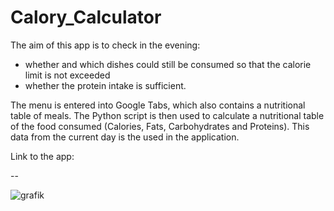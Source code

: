 # Calory_Calculator

The aim of this app is to check in the evening: 
- whether and which dishes could still be consumed so that the calorie limit is not exceeded 
- whether the protein intake is sufficient.

The menu is entered into Google Tabs, which also contains a nutritional table of meals. The Python script is then used to calculate a nutritional table of the food consumed (Calories, Fats, Carbohydrates and Proteins). This data from the current day is the used in the application.

Link to the app: 

--

![grafik](https://user-images.githubusercontent.com/77811022/182960619-73752f57-c93e-40e6-8851-164e60d9bb72.png)

